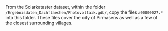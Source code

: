 From the Solarkataster dataset, within the folder `/Ergebnisdaten_Dachflaechen/Photovoltaik.gdb/`, copy the files
`a00000027.*`
into this folder. These files cover the city of Pirmasens as well as a few of the closest surrounding villages.

